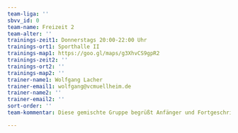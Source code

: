 ```yaml
---
team-liga: ''
sbvv_id: 0
team-name: Freizeit 2
team-alter: ''
trainings-zeit1: Donnerstags 20:00-22:00 Uhr
trainings-ort1: Sporthalle II
trainings-map1: https://goo.gl/maps/g3XhvCS9gpR2
trainings-zeit2: ''
trainings-ort2: ''
trainings-map2: ''
trainer-name1: Wolfgang Lacher
trainer-email1: wolfgang@vcmuellheim.de
trainer-name2: ''
trainer-email2: ''
sort-order: ''
team-kommentar: Diese gemischte Gruppe begrüßt Anfänger und Fortgeschrittene gleichermaßen!

---
```

